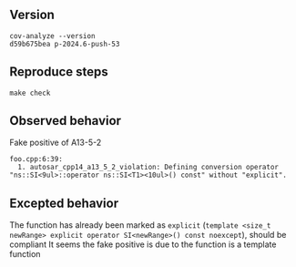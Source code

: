 ## Version

```shell
cov-analyze --version
d59b675bea p-2024.6-push-53
```

## Reproduce steps

```shell
make check
```

## Observed behavior

Fake positive of A13-5-2

```shell
foo.cpp:6:39:
  1. autosar_cpp14_a13_5_2_violation: Defining conversion operator "ns::SI<9ul>::operator ns::SI<T1><10ul>() const" without "explicit".
```

## Excepted behavior

The function has already been marked as `explicit` (`template <size_t newRange> explicit operator SI<newRange>() const noexcept`), should be compliant
It seems the fake positive is due to the function is a template function
